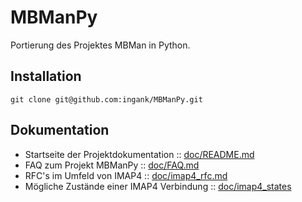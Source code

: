 # MBManPy

Portierung des Projektes MBMan in Python.

## Installation
```
git clone git@github.com:ingank/MBManPy.git
```

## Dokumentation

* Startseite der Projektdokumentation :: [doc/README.md](doc/README.md)
* FAQ zum Projekt MBManPy :: [doc/FAQ.md](doc/FAQ.md)
* RFC's im Umfeld von IMAP4 :: [doc/imap4_rfc.md](doc/imap4_rfc.md)
* Mögliche Zustände einer IMAP4 Verbindung :: [doc/imap4_states](doc/imap4_states)

